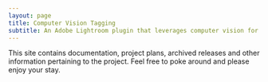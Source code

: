 ```yaml
---
layout: page
title: Computer Vision Tagging
subtitle: An Adobe Lightroom plugin that leverages computer vision for photo tagging.
---
```




This site contains documentation, project plans, archived releases and other information pertaining to the project. Feel free to poke around and please enjoy your stay.
